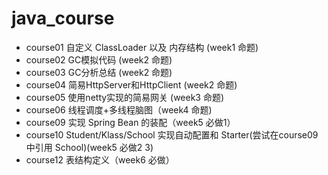 # java_course
- course01 自定义 ClassLoader 以及 内存结构 (week1 命题)
- course02 GC模拟代码 (week2 命题)
- course03 GC分析总结 (week2 命题)
- course04 简易HttpServer和HttpClient (week2 命题)
- course05 使用netty实现的简易网关 (week3 命题)
- course06 线程调度+多线程脑图（week4 命题)
- course09 实现 Spring Bean 的装配（week5 必做1）
- course10 Student/Klass/School 实现自动配置和 Starter(尝试在course09中引用 School)(week5 必做2 3)
- course12 表结构定义（week6 必做）
